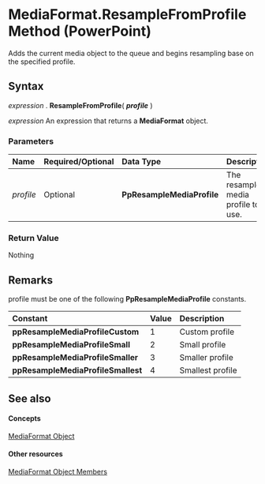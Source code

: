 
# MediaFormat.ResampleFromProfile Method (PowerPoint)

Adds the current media object to the queue and begins resampling base on the specified profile.


## Syntax

 _expression_ . **ResampleFromProfile**( **_profile_** )

 _expression_ An expression that returns a **MediaFormat** object.


### Parameters



|**Name**|**Required/Optional**|**Data Type**|**Description**|
|:-----|:-----|:-----|:-----|
| _profile_|Optional| **PpResampleMediaProfile**|The resample media profile to use.|

### Return Value

Nothing


## Remarks

profile must be one of the following  **PpResampleMediaProfile** constants.



|**Constant**|**Value**|**Description**|
|:-----|:-----|:-----|
| **ppResampleMediaProfileCustom**|1|Custom profile|
| **ppResampleMediaProfileSmall**|2|Small profile|
| **ppResampleMediaProfileSmaller**|3|Smaller profile|
| **ppResampleMediaProfileSmallest**|4|Smallest profile|

## See also


#### Concepts


[MediaFormat Object](26035913-32c6-fa4e-91c4-2e232e4d84a9.md)
#### Other resources


[MediaFormat Object Members](b291af82-4c7c-9898-207b-836f63c21d64.md)
